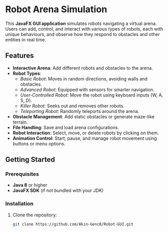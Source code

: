 # Robot Arena Simulation

This **JavaFX GUI application** simulates robots navigating a virtual arena. Users can add, control, and interact with various types of robots, each with unique behaviours, and observe how they respond to obstacles and other entities in real time.

## Features

- **Interactive Arena**: Add different robots and obstacles to the arena.
- **Robot Types**:
  - *Basic Robot*: Moves in random directions, avoiding walls and obstacles.
  - *Advanced Robot*: Equipped with sensors for smarter navigation.
  - *User-Controlled Robot*: Move the robot using keyboard inputs (W, A, S, D).
  - *Killer Robot*: Seeks out and removes other robots.
  - *Teleporting Robot*: Randomly teleports around the arena.
- **Obstacle Management**: Add static obstacles or generate maze-like terrain.
- **File Handling**: Save and load arena configurations.
- **Robot Interaction**: Select, move, or delete robots by clicking on them.
- **Animation Control**: Start, pause, and manage robot movement using buttons or menu options.

## Getting Started

### Prerequisites

- **Java 8** or higher
- **JavaFX SDK** (if not bundled with your JDK)

### Installation

1. Clone the repository:
   ```bash
   git clone https://github.com/Akin-Genc0/Robot-GUI.git

